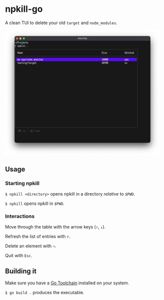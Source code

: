 # npkill-go

A clean TUI to delete your old `target` and `node_modules`.

![screenshot](./screenshot.png)

## Usage

### Starting npkill

`$ npkill <directory>` opens npkill in a directory _relative_ to `$PWD`.

`$ npkill` opens npkill in `$PWD`.

### Interactions

Move through the table with the arrow keys (`↑`, `↓`).

Refresh the list of entries with `r`.

Delete an element with `⏎`.

Quit with `Esc`.

## Building it

Make sure you have a [Go Toolchain](https://go.dev/dl/) installed on your system.

`$ go build .` produces the executable.
